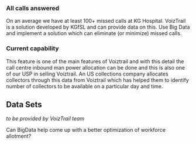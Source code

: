 ### All calls answered

On an average we have at least 100+ missed calls at KG Hospital. 
VoizTrail is a solution developed by KGfSL and can provide data on this.
Use Big Data and implement a solution which can eliminate (or minimize) missed calls.

### Current capability 
This feature is one of the main features of Voiztrail and with this detail the call centre inbound man power allocation can be done and this is also one of our USP in selling Voiztrail. An US collections company allocates collectors through this data from Voiztrail  which has helped them to identify number of collectors to be available on a particular day and time.


## Data Sets
_to be provided by VoizTrail team_ 

Can BigData help come up with a better optimization of workforce allotment? 

